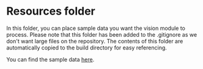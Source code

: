 # Resources folder
In this folder, you can place sample data you want the vision module to process.
Please note that this folder has been added to the .gitignore as we don't want large files on the repository. The contents of this folder are automatically copied to the build directory for easy referencing.

You can find the sample data [here](https://drive.google.com/drive/folders/0B4kc2adgtRMLY1gwdkEwcS1KaDQ?usp=sharing).
